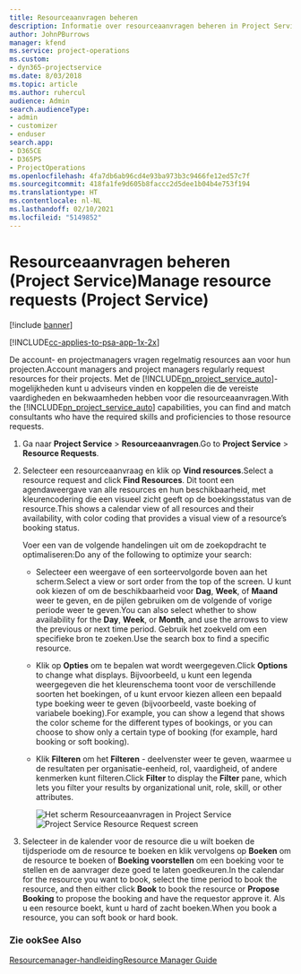 ```yaml
---
title: Resourceaanvragen beheren
description: Informatie over resourceaanvragen beheren in Project Service
author: JohnPBurrows
manager: kfend
ms.service: project-operations
ms.custom:
- dyn365-projectservice
ms.date: 8/03/2018
ms.topic: article
ms.author: ruhercul
audience: Admin
search.audienceType:
- admin
- customizer
- enduser
search.app:
- D365CE
- D365PS
- ProjectOperations
ms.openlocfilehash: 4fa7db6ab96cd4e93ba973b3c9466fe12ed57c7f
ms.sourcegitcommit: 418fa1fe9d605b8faccc2d5dee1b04b4e753f194
ms.translationtype: HT
ms.contentlocale: nl-NL
ms.lasthandoff: 02/10/2021
ms.locfileid: "5149852"
---
```

# <a name="manage-resource-requests-project-service"></a><span data-ttu-id="86837-103">Resourceaanvragen beheren (Project Service)</span><span class="sxs-lookup"><span data-stu-id="86837-103">Manage resource requests (Project Service)</span></span>

[!include [banner](../includes/psa-now-project-operations.md)]

[!INCLUDE[cc-applies-to-psa-app-1x-2x](../includes/cc-applies-to-psa-app-1x-2x.md)]

<span data-ttu-id="86837-104">De account- en projectmanagers vragen regelmatig resources aan voor hun projecten.</span><span class="sxs-lookup"><span data-stu-id="86837-104">Account managers and project managers regularly request resources for their projects.</span></span> <span data-ttu-id="86837-105">Met de [!INCLUDE[pn_project_service_auto](../includes/pn-project-service-auto.md)]-mogelijkheden kunt u adviseurs vinden en koppelen die de vereiste vaardigheden en bekwaamheden hebben voor die resourceaanvragen.</span><span class="sxs-lookup"><span data-stu-id="86837-105">With the [!INCLUDE[pn_project_service_auto](../includes/pn-project-service-auto.md)] capabilities, you can find and match consultants who have the required skills and proficiencies to those resource requests.</span></span>  
  
1. <span data-ttu-id="86837-106">Ga naar **Project Service** > **Resourceaanvragen**.</span><span class="sxs-lookup"><span data-stu-id="86837-106">Go to **Project Service** > **Resource Requests**.</span></span>  
  
2. <span data-ttu-id="86837-107">Selecteer een resourceaanvraag en klik op **Vind resources**.</span><span class="sxs-lookup"><span data-stu-id="86837-107">Select a resource request and click **Find Resources**.</span></span> <span data-ttu-id="86837-108">Dit toont een agendaweergave van alle resources en hun beschikbaarheid, met kleurencodering die een visueel zicht geeft op de boekingsstatus van de resource.</span><span class="sxs-lookup"><span data-stu-id="86837-108">This shows a calendar view of all resources and their availability, with color coding that provides a visual view of a resource’s booking status.</span></span>  
  
    <span data-ttu-id="86837-109">Voer een van de volgende handelingen uit om de zoekopdracht te optimaliseren:</span><span class="sxs-lookup"><span data-stu-id="86837-109">Do any of the following to optimize your search:</span></span>  
  
   -   <span data-ttu-id="86837-110">Selecteer een weergave of een sorteervolgorde boven aan het scherm.</span><span class="sxs-lookup"><span data-stu-id="86837-110">Select a view or sort order from the top of the screen.</span></span> <span data-ttu-id="86837-111">U kunt ook kiezen of om de beschikbaarheid voor **Dag**, **Week**, of **Maand** weer te geven, en de pijlen gebruiken om de volgende of vorige periode weer te geven.</span><span class="sxs-lookup"><span data-stu-id="86837-111">You can also select whether to show availability for the **Day**, **Week**, or **Month**, and use the arrows to view the previous or next time period.</span></span> <span data-ttu-id="86837-112">Gebruik het zoekveld om een specifieke bron te zoeken.</span><span class="sxs-lookup"><span data-stu-id="86837-112">Use the search box to find a specific resource.</span></span>  
  
   -   <span data-ttu-id="86837-113">Klik op **Opties** om te bepalen wat wordt weergegeven.</span><span class="sxs-lookup"><span data-stu-id="86837-113">Click **Options** to change what displays.</span></span> <span data-ttu-id="86837-114">Bijvoorbeeld, u kunt een legenda weergegeven die het kleurenschema toont voor de verschillende soorten het boekingen, of u kunt ervoor kiezen alleen een bepaald type boeking weer te geven (bijvoorbeeld, vaste boeking of variabele boeking).</span><span class="sxs-lookup"><span data-stu-id="86837-114">For example, you can show a legend that shows the color scheme for the different types of bookings, or you can choose to show only a certain type of booking (for example, hard booking or soft booking).</span></span>  
  
   -   <span data-ttu-id="86837-115">Klik **Filteren** om het **Filteren** - deelvenster weer te geven, waarmee u de resultaten per organisatie-eenheid, rol, vaardigheid, of andere kenmerken kunt filteren.</span><span class="sxs-lookup"><span data-stu-id="86837-115">Click **Filter** to display the **Filter** pane, which lets you filter your results by organizational unit, role, skill, or other attributes.</span></span>  
  
       <span data-ttu-id="86837-116">![Het scherm Resourceaanvragen in Project Service](../psa/media/project-service-resource-request-screen.png "Het scherm Resourceaanvragen in Project Service")</span><span class="sxs-lookup"><span data-stu-id="86837-116">![Project Service Resource Request screen](../psa/media/project-service-resource-request-screen.png "Project Service Resource Request screen")</span></span>  
  
3. <span data-ttu-id="86837-117">Selecteer in de kalender voor de resource die u wilt boeken de tijdsperiode om de resource te boeken en klik vervolgens op **Boeken** om de resource te boeken of **Boeking voorstellen** om een boeking voor te stellen en de aanvrager deze goed te laten goedkeuren.</span><span class="sxs-lookup"><span data-stu-id="86837-117">In the calendar for the resource you want to book, select the time period to book the resource, and then either click **Book** to book the resource or **Propose Booking** to propose the booking and have the requestor approve it.</span></span> <span data-ttu-id="86837-118">Als u een resource boekt, kunt u hard of zacht boeken.</span><span class="sxs-lookup"><span data-stu-id="86837-118">When you book a resource, you can soft book or hard book.</span></span>  
  
### <a name="see-also"></a><span data-ttu-id="86837-119">Zie ook</span><span class="sxs-lookup"><span data-stu-id="86837-119">See Also</span></span>  
 [<span data-ttu-id="86837-120">Resourcemanager-handleiding</span><span class="sxs-lookup"><span data-stu-id="86837-120">Resource Manager Guide</span></span>](../psa/resource-manager-guide.md)
